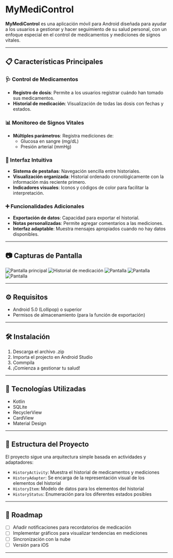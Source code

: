 # MyMediControl

**MyMediControl** es una aplicación móvil para Android diseñada para ayudar a los usuarios a gestionar y hacer seguimiento de su salud personal, con un enfoque especial en el control de medicamentos y mediciones de signos vitales.

---

## 📋 Características Principales

### 🩺 Control de Medicamentos
- **Registro de dosis**: Permite a los usuarios registrar cuándo han tomado sus medicamentos.
- **Historial de medicación**: Visualización de todas las dosis con fechas y estados.

### 📊 Monitoreo de Signos Vitales
- **Múltiples parámetros**: Registra mediciones de:
  - Glucosa en sangre (mg/dL)
  - Presión arterial (mmHg)

### 📱 Interfaz Intuitiva
- **Sistema de pestañas**: Navegación sencilla entre historiales.
- **Visualización organizada**: Historial ordenado cronológicamente con la información más reciente primero.
- **Indicadores visuales**: Iconos y códigos de color para facilitar la interpretación.

### ➕ Funcionalidades Adicionales
- **Exportación de datos**: Capacidad para exportar el historial.
- **Notas personalizadas**: Permite agregar comentarios a las mediciones.
- **Interfaz adaptable**: Muestra mensajes apropiados cuando no hay datos disponibles.

---

## 📷 Capturas de Pantalla

![Pantalla principal](assets/captura1.jpeg)
![Historial de medicación](assets/captura2.jpeg)
![Pantalla](assets/captura3.jpeg)
![Pantalla](assets/captura4.jpeg)
![Pantalla](assets/captura5.jpeg)


---

## ⚙️ Requisitos

- Android 5.0 (Lollipop) o superior
- Permisos de almacenamiento (para la función de exportación)

---

## 🛠️ Instalación

1. Descarga el archivo .zip
2. Importa el projecto en Android Studio
3. Commpila
4. ¡Comienza a gestionar tu salud!

---

## 🧪 Tecnologías Utilizadas

- Kotlin  
- SQLite  
- RecyclerView  
- CardView  
- Material Design

---

## 🧱 Estructura del Proyecto

El proyecto sigue una arquitectura simple basada en actividades y adaptadores:

- `HistoryActivity`: Muestra el historial de medicamentos y mediciones
- `HistoryAdapter`: Se encarga de la representación visual de los elementos del historial
- `HistoryItem`: Modelo de datos para los elementos del historial
- `HistoryStatus`: Enumeración para los diferentes estados posibles

---

## 🔮 Roadmap

- [ ] Añadir notificaciones para recordatorios de medicación
- [ ] Implementar gráficos para visualizar tendencias en mediciones
- [ ] Sincronización con la nube
- [ ] Versión para iOS

---
